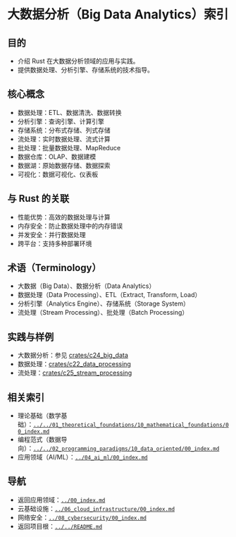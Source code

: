 # 大数据分析（Big Data Analytics）索引

## 目的

- 介绍 Rust 在大数据分析领域的应用与实践。
- 提供数据处理、分析引擎、存储系统的技术指导。

## 核心概念

- 数据处理：ETL、数据清洗、数据转换
- 分析引擎：查询引擎、计算引擎
- 存储系统：分布式存储、列式存储
- 流处理：实时数据处理、流式计算
- 批处理：批量数据处理、MapReduce
- 数据仓库：OLAP、数据建模
- 数据湖：原始数据存储、数据探索
- 可视化：数据可视化、仪表板

## 与 Rust 的关联

- 性能优势：高效的数据处理与计算
- 内存安全：防止数据处理中的内存错误
- 并发安全：并行数据处理
- 跨平台：支持多种部署环境

## 术语（Terminology）

- 大数据（Big Data）、数据分析（Data Analytics）
- 数据处理（Data Processing）、ETL（Extract, Transform, Load）
- 分析引擎（Analytics Engine）、存储系统（Storage System）
- 流处理（Stream Processing）、批处理（Batch Processing）

## 实践与样例

- 大数据分析：参见 [crates/c24_big_data](../../../crates/c24_big_data/)
- 数据处理：[crates/c22_data_processing](../../../crates/c22_data_processing/)
- 流处理：[crates/c25_stream_processing](../../../crates/c25_stream_processing/)

## 相关索引

- 理论基础（数学基础）：[`../../01_theoretical_foundations/10_mathematical_foundations/00_index.md`](../../01_theoretical_foundations/10_mathematical_foundations/00_index.md)
- 编程范式（数据导向）：[`../../02_programming_paradigms/10_data_oriented/00_index.md`](../../02_programming_paradigms/10_data_oriented/00_index.md)
- 应用领域（AI/ML）：[`../04_ai_ml/00_index.md`](../04_ai_ml/00_index.md)

## 导航

- 返回应用领域：[`../00_index.md`](../00_index.md)
- 云基础设施：[`../06_cloud_infrastructure/00_index.md`](../06_cloud_infrastructure/00_index.md)
- 网络安全：[`../08_cybersecurity/00_index.md`](../08_cybersecurity/00_index.md)
- 返回项目根：[`../../README.md`](../../README.md)
